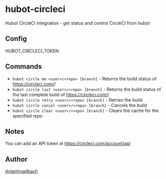 hubot-circleci
==============

Hubot CircleCI integration - get status and control CircleCI from hubot

## Config
HUBOT_CIRCLECI_TOKEN

## Commands
- `hubot circle me <user>/<repo> [branch]`  - Returns the build status of https://circleci.com/<user>/<repo>
- `hubot circle last <user>/<repo> [branch]`  - Returns the build status of the last complete build of https://circleci.com/<user>/<repo>
- `hubot circle retry <user>/<repo> [branch]`  - Retries the build
- `hubot circle cancel <user>/<repo> [branch]`  - Cancels the build
- `hubot circle clear <user>/<repo> [branch]`  - Clears the cache for the specified repo

## Notes
You can add an API token at https://circleci.com/account/api

## Author
[dylanlingelbach](https://github.com/dylanlingelbach/)
